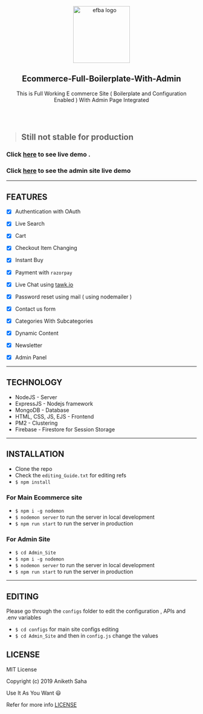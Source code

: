<p align="center">
  
  <img alt="efba logo" src="https://i.imgur.com/CS05H7T.png" width="150px" />
</p>

<h2 align="center">Ecommerce-Full-Boilerplate-With-Admin</h2>
<p align="center">
  This is Full Working E commerce Site ( Boilerplate and Configuration Enabled ) With Admin Page Integrated
</p>
<br><br>


> ## Still not stable for production


### Click [here](https://gentle-eyrie-53138.herokuapp.com/) to see live demo . 
### Click [here](https://immense-refuge-43321.herokuapp.com/login) to see the admin site live demo

---
## FEATURES
- [x] Authentication with OAuth
- [x] Live Search
- [x] Cart
- [x] Checkout Item Changing
- [x] Instant Buy 
- [x] Payment with `razorpay`
- [x] Live Chat using [tawk.io](https://www.tawk.to)
- [x] Password reset using mail ( using nodemailer )
- [x] Contact us form
- [x] Categories With Subcategories 
- [x] Dynamic Content
- [x] Newsletter
- [x] Admin Panel 


---
## TECHNOLOGY
- NodeJS - Server
- ExpressJS - Nodejs framework
- MongoDB - Database
- HTML, CSS, JS, EJS - Frontend
- PM2 - Clustering
- Firebase - Firestore for Session Storage




---
## INSTALLATION

* Clone the repo
* Check the `editing_Guide.txt` for editing refs
* `$ npm install`

### For Main Ecommerce site
* `$ npm i -g nodemon`
* `$ nodemon server` to run the server in local development 
* `$ npm run start` to run the server in production

### For Admin Site 
* `$ cd Admin_Site`
* `$ npm i -g nodemon`
* `$ nodemon server` to run the server in local development 
* `$ npm run start` to run the server in production

---
## EDITING
Please go through the `configs` folder to edit the configuration , APIs and .env variables
* `$ cd configs` for main site configs editing
* `$ cd Admin_Site` and then in `config.js` change the values




## LICENSE
    
MIT License

Copyright (c) 2019 Aniketh Saha

Use It As You Want :smiley:

Refer for more info [LICENSE](https://github.com/anikethsaha/Ecommerce-Full-Boilerplate-With-Admin/blob/master/LICENSE)
